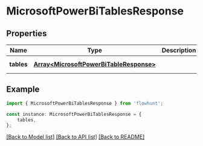 # MicrosoftPowerBiTablesResponse


## Properties

Name | Type | Description | Notes
------------ | ------------- | ------------- | -------------
**tables** | [**Array&lt;MicrosoftPowerBiTableResponse&gt;**](MicrosoftPowerBiTableResponse.md) |  | [default to undefined]

## Example

```typescript
import { MicrosoftPowerBiTablesResponse } from 'flowhunt';

const instance: MicrosoftPowerBiTablesResponse = {
    tables,
};
```

[[Back to Model list]](../README.md#documentation-for-models) [[Back to API list]](../README.md#documentation-for-api-endpoints) [[Back to README]](../README.md)
